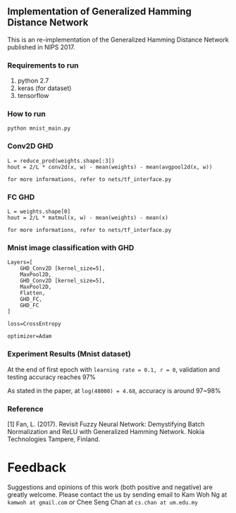 ## Implementation of Generalized Hamming Distance Network

This is an re-implementation of the Generalized Hamming Distance Network published in NIPS 2017. 

### Requirements to run
1. python 2.7
2. keras (for dataset)
3. tensorflow

### How to run
```
python mnist_main.py
```

### Conv2D GHD
```
L = reduce_prod(weights.shape[:3])
hout = 2/L * conv2d(x, w) - mean(weights) - mean(avgpool2d(x, w))

for more informations, refer to nets/tf_interface.py
```

### FC GHD
```
L = weights.shape[0]
hout = 2/L * matmul(x, w) - mean(weights) - mean(x)

for more informations, refer to nets/tf_interface.py
```

### Mnist image classification with GHD
```
Layers=[
    GHD_Conv2D [kernel_size=5],
    MaxPool2D,
    GHD_Conv2D [kernel_size=5],
    MaxPool2D,
    Flatten,
    GHD_FC,
    GHD_FC
]

loss=CrossEntropy

optimizer=Adam
```

### Experiment Results (Mnist dataset)
At the end of first epoch with `learning rate = 0.1, r = 0`, validation and testing accuracy reaches 97%

As stated in the paper, at `log(48000) = 4.68`, accuracy is around 97~98%

### Reference
[1] Fan, L. (2017). Revisit Fuzzy Neural Network: Demystifying Batch Normalization and ReLU with Generalized Hamming Network. Nokia Technologies Tampere, Finland.

# Feedback
Suggestions and opinions of this work (both positive and negative) are greatly welcome. Please contact the us by sending email to Kam Woh Ng at `kamwoh at gmail.com` or Chee Seng Chan at `cs.chan at um.edu.my`
